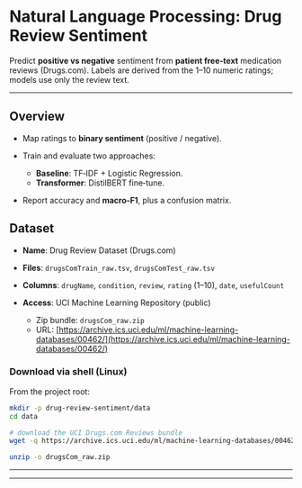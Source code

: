 # Natural Language Processing: Drug Review Sentiment 

Predict **positive vs negative** sentiment from **patient free‑text** medication reviews (Drugs.com). Labels are derived from the 1–10 numeric ratings; models use only the review text.

---

## Overview 

* Map ratings to **binary sentiment** (positive / negative).
* Train and evaluate two approaches:

  * **Baseline**: TF‑IDF + Logistic Regression.
  * **Transformer**: DistilBERT fine‑tune.
* Report accuracy and **macro‑F1**, plus a confusion matrix.

## Dataset

* **Name**: Drug Review Dataset (Drugs.com)
* **Files**: `drugsComTrain_raw.tsv`, `drugsComTest_raw.tsv`
* **Columns**: `drugName`, `condition`, `review`, `rating` (1–10), `date`, `usefulCount`
* **Access**: UCI Machine Learning Repository (public)

  * Zip bundle: `drugsCom_raw.zip`
  * URL: [https://archive.ics.uci.edu/ml/machine-learning-databases/00462/](https://archive.ics.uci.edu/ml/machine-learning-databases/00462/)

### Download via shell (Linux)

From the project root:

```bash
mkdir -p drug-review-sentiment/data
cd data

# download the UCI Drugs.com Reviews bundle
wget -q https://archive.ics.uci.edu/ml/machine-learning-databases/00462/drugsCom_raw.zip -O drugsCom_raw.zip

unzip -o drugsCom_raw.zip

```

---

---

##
